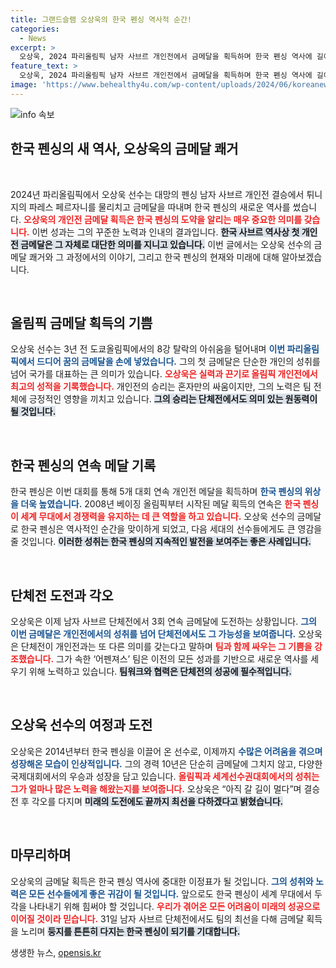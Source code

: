 ```yaml
---
title: 그랜드슬램 오상욱의 한국 펜싱 역사적 순간!
categories:
  - News
excerpt: >
  오상욱, 2024 파리올림픽 남자 사브르 개인전에서 금메달을 획득하며 한국 펜싱 역사에 길이 남을 순간을 만들었다. 도쿄올림픽 8강 탈락의 아쉬움을 극복하고 감격의 우승을 차지한 그는 오는 31일 단체전에서도 금메달 도전에 나선다.
feature_text: >
  오상욱, 2024 파리올림픽 남자 사브르 개인전에서 금메달을 획득하며 한국 펜싱 역사에 길이 남을 순간을 만들었다. 도쿄올림픽 8강 탈락의 아쉬움을 극복하고 감격의 우승을 차지한 그는 오는 31일 단체전에서도 금메달 도전에 나선다.
image: 'https://www.behealthy4u.com/wp-content/uploads/2024/06/koreanews.jpg'
---
```


<p><img src="https://www.behealthy4u.com/wp-content/uploads/2024/06/koreanews.jpg" alt="info 속보" /></p>

<h2 data-ke-size="size26">한국 펜싱의 새 역사, 오상욱의 금메달 쾌거</h2>

<p data-ke-size="size16">&nbsp;</p>

<p><!DOCTYPE html>
<html lang="ko">
<head>
    <meta charset="UTF-8">
    <meta name="viewport" content="width=device-width, initial-scale=1.0">
    <title>한국 펜싱 역사, 오상욱의 금메달</title>
</head>
<body></p>

<p data-ke-size="size16">2024년 파리올림픽에서 오상욱 선수는 대망의 펜싱 남자 사브르 개인전 결승에서 튀니지의 파레스 페르자니를 물리치고 금메달을 따내며 한국 펜싱의 새로운 역사를 썼습니다. <b><span style="color: #ee2323;">오상욱의 개인전 금메달 획득은 한국 펜싱의 도약을 알리는 매우 중요한 의미를 갖습니다.</span></b> 이번 성과는 그의 꾸준한 노력과 인내의 결과입니다. <b><span style="background-color: #21538527;">한국 사브르 역사상 첫 개인전 금메달은 그 자체로 대단한 의미를 지니고 있습니다.</span></b> 이번 글에서는 오상욱 선수의 금메달 쾌거와 그 과정에서의 이야기, 그리고 한국 펜싱의 현재와 미래에 대해 알아보겠습니다.</p>

<p data-ke-size="size16">&nbsp;</p>

<h2 data-ke-size="size26">올림픽 금메달 획득의 기쁨</h2>

<p data-ke-size="size16">오상욱 선수는 3년 전 도쿄올림픽에서의 8강 탈락의 아쉬움을 털어내며 <b><span style="color: #1a5490;">이번 파리올림픽에서 드디어 꿈의 금메달을 손에 넣었습니다.</span></b> 그의 첫 금메달은 단순한 개인의 성취를 넘어 국가를 대표하는 큰 의미가 있습니다. <b><span style="color: #ee2323;">오상욱은 실력과 끈기로 올림픽 개인전에서 최고의 성적을 기록했습니다.</span></b> 개인전의 승리는 혼자만의 싸움이지만, 그의 노력은 팀 전체에 긍정적인 영향을 끼치고 있습니다. <b><span style="background-color: #21538527;">그의 승리는 단체전에서도 의미 있는 원동력이 될 것입니다.</span></b></p>

<p data-ke-size="size16">&nbsp;</p>

<h2 data-ke-size="size26">한국 펜싱의 연속 메달 기록</h2>

<p data-ke-size="size16">한국 펜싱은 이번 대회를 통해 5개 대회 연속 개인전 메달을 획득하며 <b><span style="color: #1a5490;">한국 펜싱의 위상을 더욱 높였습니다.</span></b> 2008년 베이징 올림픽부터 시작된 메달 획득의 연속은 <b><span style="color: #ee2323;">한국 펜싱이 세계 무대에서 경쟁력을 유지하는 데 큰 역할을 하고 있습니다.</span></b> 오상욱 선수의 금메달로 한국 펜싱은 역사적인 순간을 맞이하게 되었고, 다음 세대의 선수들에게도 큰 영감을 줄 것입니다. <b><span style="background-color: #21538527;">이러한 성취는 한국 펜싱의 지속적인 발전을 보여주는 좋은 사례입니다.</span></b></p>

<p data-ke-size="size16">&nbsp;</p>

<h2 data-ke-size="size26">단체전 도전과 각오</h2>

<p data-ke-size="size16">오상욱은 이제 남자 사브르 단체전에서 3회 연속 금메달에 도전하는 상황입니다. <b><span style="color: #1a5490;">그의 이번 금메달은 개인전에서의 성취를 넘어 단체전에서도 그 가능성을 보여줍니다.</span></b> 오상욱은 단체전이 개인전과는 또 다른 의미를 갖는다고 말하며 <b><span style="color: #ee2323;">팀과 함께 싸우는 그 기쁨을 강조했습니다.</span></b> 그가 속한 ‘어펜져스’ 팀은 이전의 모든 성과를 기반으로 새로운 역사를 세우기 위해 노력하고 있습니다. <b><span style="background-color: #21538527;">팀워크와 협력은 단체전의 성공에 필수적입니다.</span></b></p>

<p data-ke-size="size16">&nbsp;</p>

<h2 data-ke-size="size26">오상욱 선수의 여정과 도전</h2>

<p data-ke-size="size16">오상욱은 2014년부터 한국 펜싱을 이끌어 온 선수로, 이제까지 <b><span style="color: #1a5490;">수많은 어려움을 겪으며 성장해온 모습이 인상적입니다.</span></b> 그의 경력 10년은 단순히 금메달에 그치지 않고, 다양한 국제대회에서의 우승과 성장을 담고 있습니다. <b><span style="color: #ee2323;">올림픽과 세계선수권대회에서의 성취는 그가 얼마나 많은 노력을 해왔는지를 보여줍니다.</span></b> 오상욱은 “아직 갈 길이 멀다”며 결승전 후 각오를 다지며 <b><span style="background-color: #21538527;">미래의 도전에도 끝까지 최선을 다하겠다고 밝혔습니다.</span></b></p>

<p data-ke-size="size16">&nbsp;</p>

<h2 data-ke-size="size26">마무리하며</h2>

<p data-ke-size="size16">오상욱의 금메달 획득은 한국 펜싱 역사에 중대한 이정표가 될 것입니다. <b><span style="color: #1a5490;">그의 성취와 노력은 모든 선수들에게 좋은 귀감이 될 것입니다.</span></b> 앞으로도 한국 펜싱이 세계 무대에서 두각을 나타내기 위해 힘써야 할 것입니다. <b><span style="color: #ee2323;">우리가 겪어온 모든 어려움이 미래의 성공으로 이어질 것이라 믿습니다.</span></b> 31일 남자 사브르 단체전에서도 팀의 최선을 다해 금메달 획득을 노리며 <b><span style="background-color: #21538527;">둥지를 튼튼히 다지는 한국 펜싱이 되기를 기대합니다.</span></b></p>

<p></body>
</html></p>
생생한 뉴스, <a href="https://opensis.kr" rel="dofollow">opensis.kr</a>


